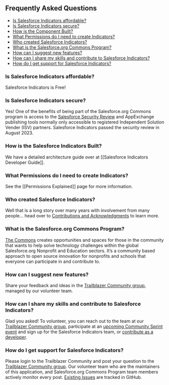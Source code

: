 ## Frequently Asked Questions
* [Is Salesforce Indicators affordable?](#is-salesforce-indicators-affordable)
* [Is Salesforce Indicators secure?](#is-salesforce-indicators-secure)
* [How is the Component Built?](#how-is-the-salesforce-indicators-built)
* [What Permissions do I need to create Indicators?](#what-permissions-do-i-need-to-create-Indicators)
* [Who created Salesforce Indicators?](#who-created-salesforce-indicators)
* [What is the Salesforce.org Commons Program?](#what-is-the-salesforceorg-commons-program)
* [How can I suggest new features?](#how-can-i-suggest-new-features)
* [How can I share my skills and contribute to Salesforce Indicators?](#how-can-i-share-my-skills-and-contribute-to-salesforce-indicators)
* [How do I get support for Salesforce Indicators?](#how-do-i-get-support-for-salesforce-indicators)

### Is Salesforce Indicators affordable?
Salesforce Indicators is Free! 

### Is Salesforce Indicators secure?
Yes! One of the benefits of being part of the Salesforce.org Commons program is access to the [Salesforce Security Review](https://developer.salesforce.com/docs/atlas.en-us.packagingGuide.meta/packagingGuide/security_review_guidelines.htm) and AppExchange publishing tools normally only accessible to registered Independent Solution Vender (ISV) partners. Salesforce Indicators passed the security review in August 2023.

### How is the Salesforce Indicators Built? 
We have a detailed architecture guide over at [[Salesforce Indicators Developer Guide]]. 

### What Permissions do I need to create Indicators? 
See the [[Permissions Explained]] page for more information. 

### Who created Salesforce Indicators?
Well that is a long story over many years with involvement from many people... head over to [Contributions and Acknowledgments](Contributions-and-Acknowledgments#history-of-the-idea-of-the-indicators-component) to learn more.

### What is the Salesforce.org Commons Program?
[The Commons](https://www.salesforce.org/resources/commons/) creates opportunities and spaces for those in the community that wants to help solve technology challenges within the global Salesforce.org Nonprofit and Education sectors. It’s a community based approach to open source innovation for nonprofits and schools that everyone can participate in and contribute to.

### How can I suggest new features?
Share your feedback and ideas in the [Trailblazer Community group](https://trailhead.salesforce.com/trailblazer-community/groups/0F94S000000HEDASA4?tab=discussion&sort=LAST_MODIFIED_DATE_DESC), managed by our volunteer team. 

### How can I share my skills and contribute to Salesforce Indicators?
Glad you asked! To volunteer, you can reach out to the team at our [Trailblazer Community group](https://trailhead.salesforce.com/trailblazer-community/groups/0F94S000000HEDASA4?tab=discussion&sort=LAST_MODIFIED_DATE_DESC), participate at an [upcoming Community Sprint event](https://sfdo-community-sprints.github.io/docs/sprints/) and sign up for the  Salesforce Indicators team, or [contribute as a developer](How-to-Volunteer).

### How do I get support for Salesforce Indicators?
Please login to the Trailblazer Community and post your question to the  [Trailblazer Community group](https://trailhead.salesforce.com/trailblazer-community/groups/0F94S000000HEDASA4?tab=discussion&sort=LAST_MODIFIED_DATE_DESC). Our volunteer team who are the maintainers of this application, and Salesforce.org Commons Program team members actively monitor every post. [Existing Issues](https://github.com/SFDO-Community/Salesforce-Indicators/issues) are tracked in GitHub.
